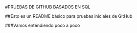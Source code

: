 #PRUEBAS DE GITHUB BASADOS EN SQL

##Esto es un README básico para pruebas iniciales de GitHub

###Vamos entendiendo poco a poco
